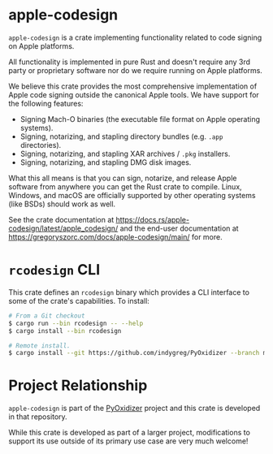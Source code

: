 # apple-codesign

`apple-codesign` is a crate implementing functionality related to code signing
on Apple platforms.

All functionality is implemented in pure Rust and doesn't require any 3rd party
or proprietary software nor do we require running on Apple platforms.

We believe this crate provides the most comprehensive implementation of Apple
code signing outside the canonical Apple tools. We have support for the following
features:

* Signing Mach-O binaries (the executable file format on Apple operating systems).
* Signing, notarizing, and stapling directory bundles (e.g. `.app` directories).
* Signing, notarizing, and stapling XAR archives / `.pkg` installers.
* Signing, notarizing, and stapling DMG disk images.

What this all means is that you can sign, notarize, and release Apple software
from anywhere you can get the Rust crate to compile. Linux, Windows, and macOS
are officially supported by other operating systems (like BSDs) should work as
well.

See the crate documentation at https://docs.rs/apple-codesign/latest/apple_codesign/
and the end-user documentation at
https://gregoryszorc.com/docs/apple-codesign/main/ for more.

# `rcodesign` CLI

This crate defines an `rcodesign` binary which provides a CLI interface to
some of the crate's capabilities. To install:

```bash
# From a Git checkout
$ cargo run --bin rcodesign -- --help
$ cargo install --bin rcodesign

# Remote install.
$ cargo install --git https://github.com/indygreg/PyOxidizer --branch main --bin rcodesign apple-codesign
```

# Project Relationship

`apple-codesign` is part of the
[PyOxidizer](https://github.com/indygreg/PyOxidizer.git) project and
this crate is developed in that repository.

While this crate is developed as part of a larger project, modifications
to support its use outside of its primary use case are very much welcome!
